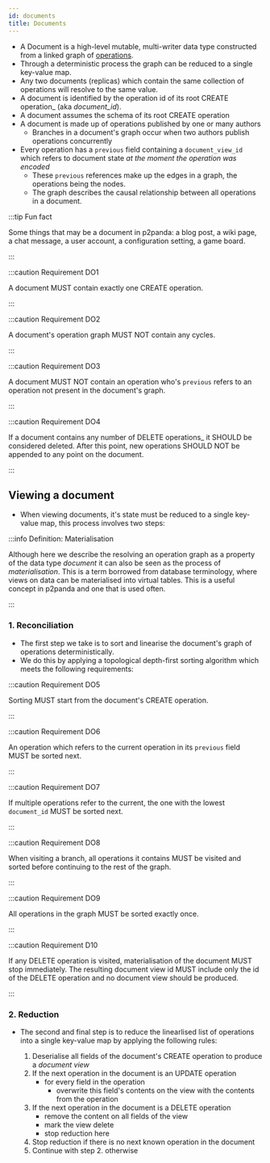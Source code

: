 ```yaml
---
id: documents
title: Documents
---
```


- A Document is a high-level mutable, multi-writer data type constructed from a linked graph of [operations][operations].
- Through a deterministic process the graph can be reduced to a single key-value map.
- Any two documents (replicas) which contain the same collection of operations will resolve to the same value.
- A document is identified by the operation id of its root CREATE operation_ (aka _document_id_).
- A document assumes the schema of its root CREATE operation
- A document is made up of operations published by one or many authors
  - Branches in a document's graph occur when two authors publish operations concurrently
- Every operation has a `previous` field containing a `document_view_id` which refers to document state _at the moment the operation was encoded_
  - These `previous` references make up the edges in a graph, the operations being the nodes.
  - The graph describes the causal relationship between all operations in a document.

:::tip Fun fact

Some things that may be a document in p2panda: a blog post, a wiki page, a chat message, a user account, a configuration setting, a game board.

:::

:::caution Requirement DO1

A document MUST contain exactly one CREATE operation.

:::

:::caution Requirement DO2

A document's operation graph MUST NOT contain any cycles.

:::

:::caution Requirement DO3

A document MUST NOT contain an operation who's `previous` refers to an operation not present in the document's graph.

:::

:::caution Requirement DO4

If a document contains any number of DELETE operations_ it SHOULD be considered deleted. After this point, new operations
SHOULD NOT be appended to any point on the document.

:::

## Viewing a document

- When viewing documents, it's state must be reduced to a single key-value map, this process involves two steps:

:::info Definition: Materialisation

Although here we describe the resolving an operation graph as a property of the data type _document_ it can also be seen as the process of _materialisation_. This is a term borrowed from database terminology, where views on data can be materialised into virtual tables. This is a useful concept in p2panda and one that is used often.  

:::

### 1. Reconciliation

- The first step we take is to sort and linearise the document's graph of operations deterministically.
- We do this by applying a topological depth-first sorting algorithm which meets the following requirements:

:::caution Requirement DO5

Sorting MUST start from the document's CREATE operation.

:::

:::caution Requirement DO6

An operation which refers to the current operation in its `previous` field MUST be sorted next.

:::

:::caution Requirement DO7

If multiple operations refer to the current, the one with the lowest `document_id` MUST be sorted next.

:::

:::caution Requirement DO8

When visiting a branch, all operations it contains MUST be visited and sorted before continuing to the rest of the graph.

:::

:::caution Requirement DO9

All operations in the graph MUST be sorted exactly once.

:::

:::caution Requirement D10

If any DELETE operation is visited, materialisation of the document MUST stop immediately. The resulting document view id MUST include
only the id of the DELETE operation and no document view should be produced.

:::

### 2. Reduction

- The second and final step is to reduce the linearlised list of operations into a single key-value map by applying the following rules:

  1. Deserialise all fields of the document's CREATE operation to produce a _document view_
  2. If the next operation in the document is an UPDATE operation
     - for every field in the operation
       - overwrite this field's contents on the view with the contents from the operation
  3. If the next operation in the document is a DELETE operation
     - remove the content on all fields of the view
     - mark the view delete
     - stop reduction here
  4. Stop reduction if there is no next known operation in the document
  5. Continue with step 2. otherwise

[operations]: /specification/data-types/operations
